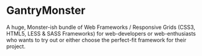 GantryMonster
=============

A huge, Monster-ish bundle of Web Frameworks / Responsive Grids (CSS3, HTML5, LESS & SASS Frameworks) for web-developers or web-enthusiasts who wants to try out or either choose the perfect-fit framework for their project. 

